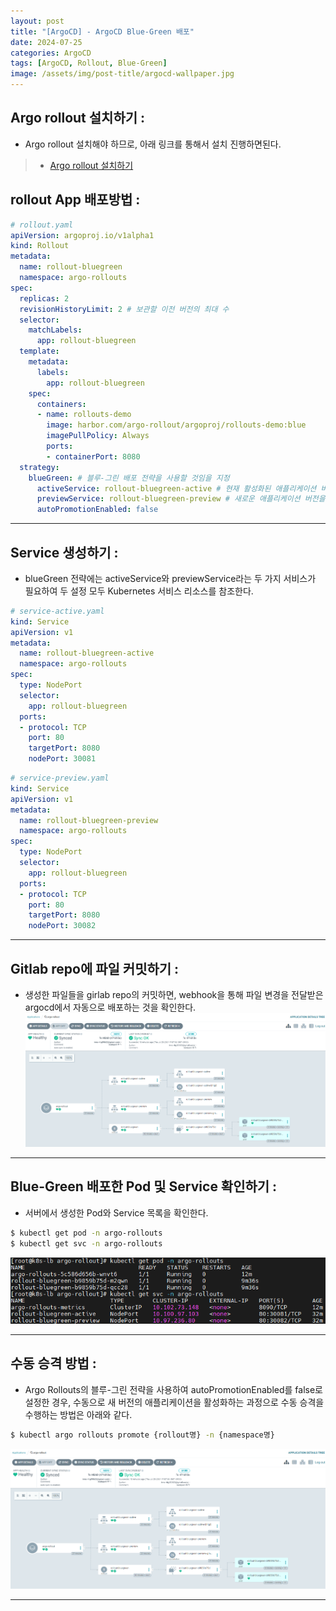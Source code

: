 ```yaml
---
layout: post
title: "[ArgoCD] - ArgoCD Blue-Green 배포"
date: 2024-07-25
categories: ArgoCD
tags: [ArgoCD, Rollout, Blue-Green]
image: /assets/img/post-title/argocd-wallpaper.jpg
---
```


##  Argo rollout 설치하기 :
- Argo rollout 설치해야 하므로, 아래 링크를 통해서 설치 진행하면된다.
> * [Argo rollout 설치하기](https://hwangyoonjae.github.io/posts/ArgoCD-ArgoCD-Rollout/ "Argo rollout 설치하기")

## rollout App 배포방법 :

```yaml
# rollout.yaml
apiVersion: argoproj.io/v1alpha1
kind: Rollout
metadata:
  name: rollout-bluegreen
  namespace: argo-rollouts
spec:
  replicas: 2
  revisionHistoryLimit: 2 # 보관할 이전 버전의 최대 수
  selector:
    matchLabels:
      app: rollout-bluegreen
  template:
    metadata:
      labels:
        app: rollout-bluegreen
    spec:
      containers:
      - name: rollouts-demo
        image: harbor.com/argo-rollout/argoproj/rollouts-demo:blue
        imagePullPolicy: Always
        ports:
        - containerPort: 8080
  strategy:
    blueGreen: # 블루-그린 배포 전략을 사용할 것임을 지정
      activeService: rollout-bluegreen-active # 현재 활성화된 애플리케이션 버전에 대한 트래픽을 라우팅하는 서비스
      previewService: rollout-bluegreen-preview # 새로운 애플리케이션 버전을 미리보기할 때 사용할 서비스
      autoPromotionEnabled: false
```

* * *

## Service 생성하기 :
- blueGreen 전략에는 activeService와 previewService라는 두 가지 서비스가 필요하여 두 설정 모두 Kubernetes 서비스 리소스를 참조한다.

```yaml
# service-active.yaml
kind: Service
apiVersion: v1
metadata:
  name: rollout-bluegreen-active
  namespace: argo-rollouts
spec:
  type: NodePort
  selector:
    app: rollout-bluegreen
  ports:
  - protocol: TCP
    port: 80
    targetPort: 8080
    nodePort: 30081
```

```yaml
# service-preview.yaml
kind: Service
apiVersion: v1
metadata:
  name: rollout-bluegreen-preview
  namespace: argo-rollouts
spec:
  type: NodePort
  selector:
    app: rollout-bluegreen
  ports:
  - protocol: TCP
    port: 80
    targetPort: 8080
    nodePort: 30082
```

* * *

## Gitlab repo에 파일 커밋하기 :
- 생성한 파일들을 girlab repo의 커밋하면, webhook을 통해 파일 변경을 전달받은 argocd에서 자동으로 배포하는 것을 확인한다.
![argo rollout blue-green 배포 동작 확인](/assets/img/post/ArgoCD/argo%20rollout%20blue-green%20배포%20동작%20확인.png)

* * *

## Blue-Green 배포한 Pod 및 Service 확인하기 :
- 서버에서 생성한 Pod와 Service 목록을 확인한다.

```bash
$ kubectl get pod -n argo-rollouts
$ kubectl get svc -n argo-rollouts
```
![argo rollout service 확인](/assets/img/post/ArgoCD/argo%20rollout%20service%20확인.png)

* * *

## 수동 승격 방법 :
- Argo Rollouts의 블루-그린 전략을 사용하여 autoPromotionEnabled를 false로 설정한 경우, 수동으로 새 버전의 애플리케이션을 활성화하는 과정으로 수동 승격을 수행하는 방법은 아래와 같다.

```bash
$ kubectl argo rollouts promote {rollout명} -n {namespace명}
```

![blue green 수동 승격 후 화면](/assets/img/post/ArgoCD/argo%20rollout%20blue-green%20배포%20동작%20확인.png)

* * *